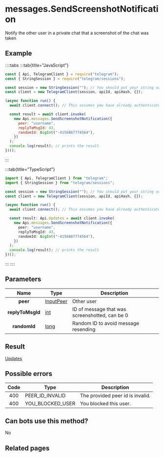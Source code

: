 # messages.SendScreenshotNotification

Notify the other user in a private chat that a screenshot of the chat was taken

## Example

::::tabs
:::tab{title="JavaScript"}

```js
const { Api, TelegramClient } = require("telegram");
const { StringSession } = require("telegram/sessions");

const session = new StringSession(""); // You should put your string session here
const client = new TelegramClient(session, apiId, apiHash, {});

(async function run() {
  await client.connect(); // This assumes you have already authenticated with .start()

  const result = await client.invoke(
    new Api.messages.SendScreenshotNotification({
      peer: "username",
      replyToMsgId: 43,
      randomId: BigInt("-4156887774564"),
    })
  );
  console.log(result); // prints the result
})();
```

:::

:::tab{title="TypeScript"}

```ts
import { Api, TelegramClient } from "telegram";
import { StringSession } from "telegram/sessions";

const session = new StringSession(""); // You should put your string session here
const client = new TelegramClient(session, apiId, apiHash, {});

(async function run() {
  await client.connect(); // This assumes you have already authenticated with .start()

  const result: Api.Updates = await client.invoke(
    new Api.messages.SendScreenshotNotification({
      peer: "username",
      replyToMsgId: 43,
      randomId: BigInt("-4156887774564"),
    })
  );
  console.log(result); // prints the result
})();
```

:::
::::

## Parameters

|       Name       | Type                                                  | Description                                    |
| :--------------: | ----------------------------------------------------- | ---------------------------------------------- |
|     **peer**     | [InputPeer](https://core.telegram.org/type/InputPeer) | Other user                                     |
| **replyToMsgId** | [int](https://core.telegram.org/type/int)             | ID of message that was screenshotted, can be 0 |
|   **randomId**   | [long](https://core.telegram.org/type/long)           | Random ID to avoid message resending           |

## Result

[Updates](https://core.telegram.org/type/Updates)

## Possible errors

| Code | Type             | Description                      |
| :--: | ---------------- | -------------------------------- |
| 400  | PEER_ID_INVALID  | The provided peer id is invalid. |
| 400  | YOU_BLOCKED_USER | You blocked this user.           |

## Can bots use this method?

No

## Related pages
